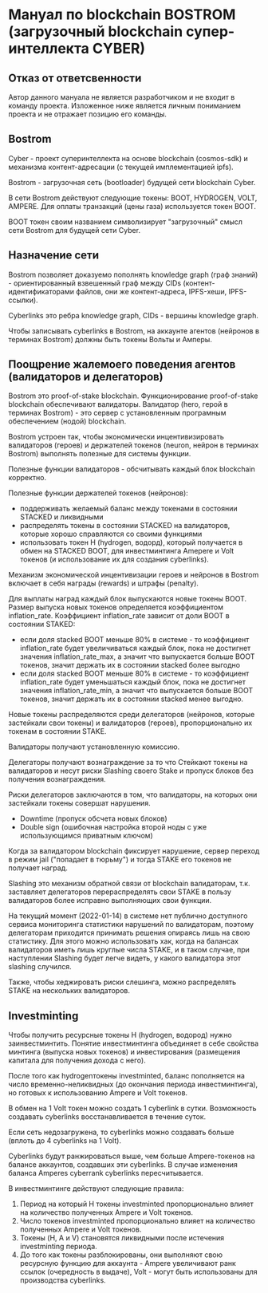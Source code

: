 # Мануал по blockchain BOSTROM (загрузочный blockchain супер-интеллекта CYBER)

## Отказ от ответсвенности

Автор данного мануала не является разработчиком и не входит в команду проекта. Изложенное ниже является личным пониманием проекта и не отражает позицию его команды. 

## Bostrom

Cyber - проект суперинтеллекта на основе blockchain (cosmos-sdk) и механизма контент-адресации (с текущей имплементацией ipfs).

Bostrom - загрузочная сеть (bootloader) будущей сети blockchain Cyber.

В сети Bostrom действуют следующие токены: BOOT, HYDROGEN, VOLT, AMPERE. Для оплаты транзакций (цены газа) используется токен BOOT.

BOOT токен своим названием символизирует "загрузочный" смысл сети Bostrom для будущей сети Cyber.

## Назначение сети

Bostrom позволяет доказуемо пополнять knowledge graph (граф знаний) - ориентированный взвешенный граф между CIDs (контент-идентификаторами файлов, они же контент-адреса, IPFS-хеши, IPFS-ссылки).

Cyberlinks это ребра knowledge graph, CIDs - вершины knowledge graph.

Чтобы записывать cyberlinks в Bostrom, на аккаунте агентов (нейронов в терминах Bostrom) должны быть токены Вольты и Амперы.

## Поощрение жалемоего поведения агентов (валидаторов и делегаторов)

Bostrom это proof-of-stake blockchain. Функционирование proof-of-stake blockchain обеспечивают валидаторы. Валидатор (hero, герой в терминах Bostrom) - это сервер с установленным програмным обеспечением (нодой) blockchain.

Bostrom устроен так, чтобы экономически инцентивизировать валидаторов (героев) и держателей токенов (neuron, нейрон в терминах Bostrom) выполнять полезные для системы функции.

Полезные функции валидаторов - обсчитывать каждый блок blockchain корректно.

Полезные функции держателей токенов (нейронов):

- поддерживать желаемый баланс между токенами в состоянии STACKED и ликвидными
- распределять токены в состоянии STACKED на валидаторов, которые хорошо справляются со своими функциями
- использовать токен H (hydrogen, водорд), который получается в обмен на STACKED BOOT, для инвестминтинга Amepere и Volt токенов (и использование их для создания сyberlinks).

Механизм экономической инцентивизации героев и нейронов в Bostrom включает в себя награды (rewards) и штрафы (penalty).

Для выплаты наград каждый блок выпускаются новые токены BOOT. Размер выпуска новых токенов определяется коэффициентом inflation_rate. Коэффициент inflation_rate зависит от доли BOOT в состоянии STAKED:

- если доля stacked BOOT меньше 80% в системе - то коэффициент inflation_rate будет увеличиваться каждый блок, пока не достигнет значения inflation_rate_max, а значит что выпускается больше BOOT токенов, значит держать их в состоянии stacked более выгодно
- если доля stacked BOOT меньше 80% в системе - то коэффициент inflation_rate будет уменьшаться каждый блок, пока не достигнет значения inflation_rate_min, а значит что выпускается больше BOOT токенов, значит держать их в состоянии stacked менее выгодно.

Новые токены распределяются среди делегаторов (нейронов, которые застейкали свои токены) и валидаторов (героев), пропорционально их токенам в состоянии STAKE.

Валидаторы получают установленную комиссию.

Делегаторы получают вознаграждение за то что Стейкают токены на валидаторов и несут риски Slashing своего Stake и пропуск блоков без получения вознаграждения.

Риски делегаторов заключаются в том, что валидаторы, на которых они застейкали токены совершат нарушения.

- Downtime (пропуск обсчета новых блоков)
- Double sign (ошибочная настройка второй ноды с уже использующимся приватным ключом)

Когда за валидатором blockchain фиксирует нарушение, сервер переход в режим jail ("попадает в тюрьму") и тогда STAKE его токенов не получает наград.

Slashing это механизм обратной связи от blockchain валидаторам, т.к. заставляет делегаторов перераспределять свои STAKE в пользу валидаторов более исправно выполняющих свои функции.

На текущий момент (2022-01-14) в системе нет публично доступного сервиса мониторинга статистики нарушений по валидаторам, поэтому делегаторам приходится принимать решения опираясь лишь на свою статистику. Для этого можно использовать хак, когда на балансах валидаторов иметь лишь круглые числа STAKE, и в таком случае, при наступлении Slashing будет легче видеть, у какого валидатора этот slashing случился.

Также, чтобы хеджировать риски слешинга, можно распределять STAKE на нескольких валидаторов.

## Investminting

Чтобы получить ресурсные токены H (hydrogen, водород) нужно заинвестминтить. Понятие инвестминтинга объединяет в себе свойства минтинга (выпуска новых токенов) и инвестирования (размещения капитала для получения дохода с него).

После того как hydrogenтокены investminted, баланс пополняется на число временно-неликвидных (до окончания периода инвестминтинга), но готовых к использованию Ampere и Volt токенов.

В обмен на 1 Volt токен можно создать 1 cyberlink в сутки. Возможность создавать cyberlinks восстанавливается в течение суток.

Если сеть недозагружена, то cyberlinks можно создавать больше (вплоть до 4 cyberlinks на 1 Volt).

Cyberlinks будут ранжироваться выше, чем больше Ampere-токенов на балансе аккаунтов, создавших эти cyberlinks. В случае изменения баланса Amperes cyberrank cyberlinks пересчитывается.

В инвестминтинге действуют следующие правила:

1. Период на который H токены investminted пропорционально влияет на количество полученных Ampere и Volt токенов.
2. Число токенов investminted пропорционально влияет на количество полученных Ampere и Volt токенов.
3. Токены (H, A и V) становятся ликвидными после истечения investminting периода.
4. До того как токены разблокированы, они выполняют свою ресурсную функцию для аккаунта - Ampere увеличивают ранк ссылок (очередность в выдаче), Volt - могут быть использованы для производства cyberlinks.
